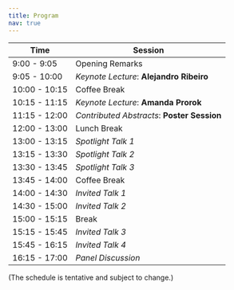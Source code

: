```yaml
---
title: Program
nav: true
---
```



| Time | Session |
| ----------- | ----------- |
| 9:00 - 9:05 | Opening Remarks |
| 9:05 - 10:00 | *Keynote Lecture*: **Alejandro Ribeiro** |
| 10:00 - 10:15 | Coffee Break |
| 10:15 - 11:15 | *Keynote Lecture*: **Amanda Prorok** |
| 11:15 - 12:00 | *Contributed Abstracts*: **Poster Session** |
| 12:00 - 13:00 | Lunch Break |
| 13:00 - 13:15 | *Spotlight Talk 1* |
| 13:15 - 13:30 | *Spotlight Talk 2* |
| 13:30 - 13:45 | *Spotlight Talk 3* |
| 13:45 - 14:00 | Coffee Break |
| 14:00 - 14:30 | *Invited Talk 1* |
| 14:30 - 15:00 | *Invited Talk 2* |
| 15:00 - 15:15 | Break |
| 15:15 - 15:45 | *Invited Talk 3* |
| 15:45 - 16:15 | *Invited Talk 4* |
| 16:15 - 17:00 | *Panel Discussion* |

(The schedule is tentative and subject to change.)